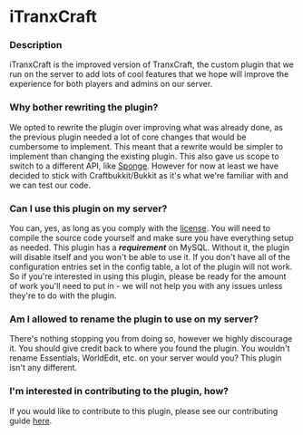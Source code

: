 # iTranxCraft

### Description
iTranxCraft is the improved version of TranxCraft, the custom plugin that we run on the server to add lots of cool features that we hope will improve the experience for both players and admins on our server.

### Why bother rewriting the plugin?
We opted to rewrite the plugin over improving what was already done, as the previous plugin needed a lot of core changes that would be cumbersome to implement. This meant that a rewrite would be simpler to implement than changing the existing plugin. This also gave us scope to switch to a different API, like [Sponge](https://spongepowered.org). However for now at least we have decided to stick with Craftbukkit/Bukkit as it's what we're familiar with and we can test our code.

### Can I use this plugin on my server?
You can, yes, as long as you comply with the [license](https://github.com/TranxCraft/License/blob/master/LICENSE.md). You will need to compile the source code yourself and make sure you have everything setup as needed. This plugin has a **_requirement_** on MySQL. Without it, the plugin will disable itself and you won't be able to use it. If you don't have all of the configuration entries set in the config table, a lot of the plugin will not work. So if you're interested in using this plugin, please be ready for the amount of work you'll need to put in - we will not help you with any issues unless they're to do with the plugin.

### Am I allowed to rename the plugin to use on my server?
There's nothing stopping you from doing so, however we highly discourage it. You should give credit back to where you found the plugin. You wouldn't rename Essentials, WorldEdit, etc. on your server would you? This plugin isn't any different.

### I'm interested in contributing to the plugin, how?
If you would like to contribute to this plugin, please see our contributing guide [here](https://github.com/TranxCraft/iTranxCraft/blob/master/CONTRIBUTING.md).